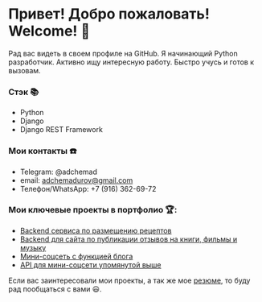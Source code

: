 # Привет! Добро пожаловать! Welcome! :wave:

Рад вас видеть в своем профиле на GitHub. Я начинающий Python разработчик. Активно ищу интересную работу. Быстро учусь и готов к вызовам.

### Стэк :books:
- Python
- Django
- Django REST Framework

### Мои контакты :telephone:
- Telegram: @adchemad
- email: adchemadurov@gmail.com
- Телефон/WhatsApp: +7 (916) 362-69-72

### Мои ключевые проекты в портфолио :trophy::
- [Backend сервиса по размещению рецептов](https://github.com/ADChemadurov/foodgram-project-react)
- [Backend для сайта по публикации отзывов на книги, фильмы и музыку](https://github.com/ADChemadurov/yamdb_final)
- [Мини-соцсеть с функцией блога](https://github.com/ADChemadurov/yatube_final)
- [API для мини-соцсети упомянутой выше](https://github.com/ADChemadurov/api_final_yatube)

Если вас заинтересовали мои проекты, а так же мое [резюме](https://hh.ru/resume/3dd96f59ff09da5f7d0039ed1f57785872454d?hhtmFrom=resume_list), то буду рад пообщаться с вами :smiley:.
